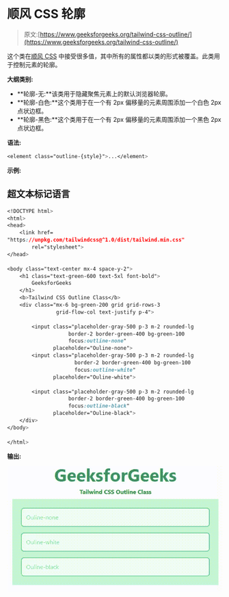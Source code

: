 # 顺风 CSS 轮廓

> 原文:[https://www.geeksforgeeks.org/tailwind-css-outline/](https://www.geeksforgeeks.org/tailwind-css-outline/)

这个类在[顺风 CSS](https://www.geeksforgeeks.org/css-tailwind-introduction/) 中接受很多值，其中所有的属性都以类的形式被覆盖。此类用于控制元素的轮廓。

**大纲类别:**

*   **轮廓-无:**该类用于隐藏聚焦元素上的默认浏览器轮廓。
*   **轮廓-白色:**这个类用于在一个有 2px 偏移量的元素周围添加一个白色 2px 点状边框。
*   **轮廓-黑色:**这个类用于在一个有 2px 偏移量的元素周围添加一个黑色 2px 点状边框。

**语法:**

```css
<element class="outline-{style}">...</element>
```

**示例:**

## 超文本标记语言

```css
<!DOCTYPE html>
<html>
<head> 
    <link href= 
"https://unpkg.com/tailwindcss@^1.0/dist/tailwind.min.css"
        rel="stylesheet"> 
</head> 

<body class="text-center mx-4 space-y-2"> 
    <h1 class="text-green-600 text-5xl font-bold"> 
        GeeksforGeeks 
    </h1> 
    <b>Tailwind CSS Outline Class</b> 
    <div class="mx-6 bg-green-200 grid grid-rows-3
                grid-flow-col text-justify p-4"> 

        <input class="placeholder-gray-500 p-3 m-2 rounded-lg 
                    border-2 border-green-400 bg-green-100
                    focus:outline-none" 
               placeholder="Ouline-none"> 
        <input class="placeholder-gray-500 p-3 m-2 rounded-lg 
                      border-2 border-green-400 bg-green-100
                      focus:outline-white" 
               placeholder="Ouline-white"> 

        <input class="placeholder-gray-500 p-3 m-2 rounded-lg 
                    border-2 border-green-400 bg-green-100
                    focus:outline-black" 
               placeholder="Ouline-black"> 
    </div> 
</body> 

</html> 
```

**输出:**

![](img/399b276d717eb279388030f37135b437.png)